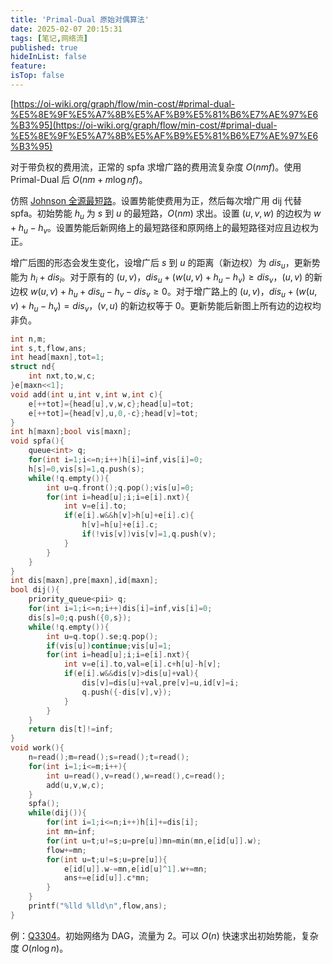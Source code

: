 ```yaml
---
title: 'Primal-Dual 原始对偶算法'
date: 2025-02-07 20:15:31
tags: [笔记,网络流]
published: true
hideInList: false
feature: 
isTop: false
---
```

[https://oi-wiki.org/graph/flow/min-cost/#primal-dual-%E5%8E%9F%E5%A7%8B%E5%AF%B9%E5%81%B6%E7%AE%97%E6%B3%95](https://oi-wiki.org/graph/flow/min-cost/#primal-dual-%E5%8E%9F%E5%A7%8B%E5%AF%B9%E5%81%B6%E7%AE%97%E6%B3%95)

对于带负权的费用流，正常的 spfa 求增广路的费用流复杂度 $O(nmf)$。使用 Primal-Dual 后 $O(nm+m\log nf)$。

仿照 [Johnson 全源最短路](https://oi-wiki.org/graph/shortest-path/#johnson-%E5%85%A8%E6%BA%90%E6%9C%80%E7%9F%AD%E8%B7%AF%E5%BE%84%E7%AE%97%E6%B3%95)。设置势能使费用为正，然后每次增广用 dij 代替 spfa。初始势能 $h_u$ 为  $s$ 到 $u$ 的最短路，$O(nm)$ 求出。设置 $(u,v,w)$ 的边权为 $w+h_u-h_v$。设置势能后新网络上的最短路径和原网络上的最短路径对应且边权为正。

增广后图的形态会发生变化，设增广后 $s$ 到 $u$ 的距离（新边权）为 $dis_u$，更新势能为 $h_i+dis_i$。对于原有的 $(u,v)$，$dis_u+(w(u,v)+h_u-h_v)\ge dis_v$，$(u,v)$ 的新边权 $w(u,v)+h_u+dis_u-h_v-dis_v\ge 0$。对于增广路上的 $(u,v)$，$dis_u+(w(u,v)+h_u-h_v)=dis_v$，$(v,u)$ 的新边权等于 $0$。更新势能后新图上所有边的边权均非负。

```cpp
int n,m;
int s,t,flow,ans;
int head[maxn],tot=1;
struct nd{
	int nxt,to,w,c;
}e[maxn<<1];
void add(int u,int v,int w,int c){
	e[++tot]={head[u],v,w,c};head[u]=tot;
	e[++tot]={head[v],u,0,-c};head[v]=tot;
}
int h[maxn];bool vis[maxn];
void spfa(){
	queue<int> q;
	for(int i=1;i<=n;i++)h[i]=inf,vis[i]=0;
	h[s]=0,vis[s]=1,q.push(s);
	while(!q.empty()){
		int u=q.front();q.pop();vis[u]=0;
		for(int i=head[u];i;i=e[i].nxt){
			int v=e[i].to;
			if(e[i].w&&h[v]>h[u]+e[i].c){
				h[v]=h[u]+e[i].c;
				if(!vis[v])vis[v]=1,q.push(v);
			}
		}
	}
}
int dis[maxn],pre[maxn],id[maxn];
bool dij(){
	priority_queue<pii> q;
	for(int i=1;i<=n;i++)dis[i]=inf,vis[i]=0;
	dis[s]=0;q.push({0,s});
	while(!q.empty()){
		int u=q.top().se;q.pop();
		if(vis[u])continue;vis[u]=1;
		for(int i=head[u];i;i=e[i].nxt){
			int v=e[i].to,val=e[i].c+h[u]-h[v];
			if(e[i].w&&dis[v]>dis[u]+val){
				dis[v]=dis[u]+val,pre[v]=u,id[v]=i;
				q.push({-dis[v],v});
			}
		}
	}
	return dis[t]!=inf;
}
void work(){
	n=read();m=read();s=read();t=read();
	for(int i=1;i<=m;i++){
		int u=read(),v=read(),w=read(),c=read();
		add(u,v,w,c);
	}
	spfa();
	while(dij()){
		for(int i=1;i<=n;i++)h[i]+=dis[i];
		int mn=inf;
		for(int u=t;u!=s;u=pre[u])mn=min(mn,e[id[u]].w);
		flow+=mn;
		for(int u=t;u!=s;u=pre[u]){
			e[id[u]].w-=mn,e[id[u]^1].w+=mn;
            ans+=e[id[u]].c*mn;
		}
	}
	printf("%lld %lld\n",flow,ans);
}
```

例：[Q3304](https://qoj.ac/contest/776/problem/3304)。初始网络为 DAG，流量为 $2$。可以 $O(n)$ 快速求出初始势能，复杂度 $O(n\log n)$。